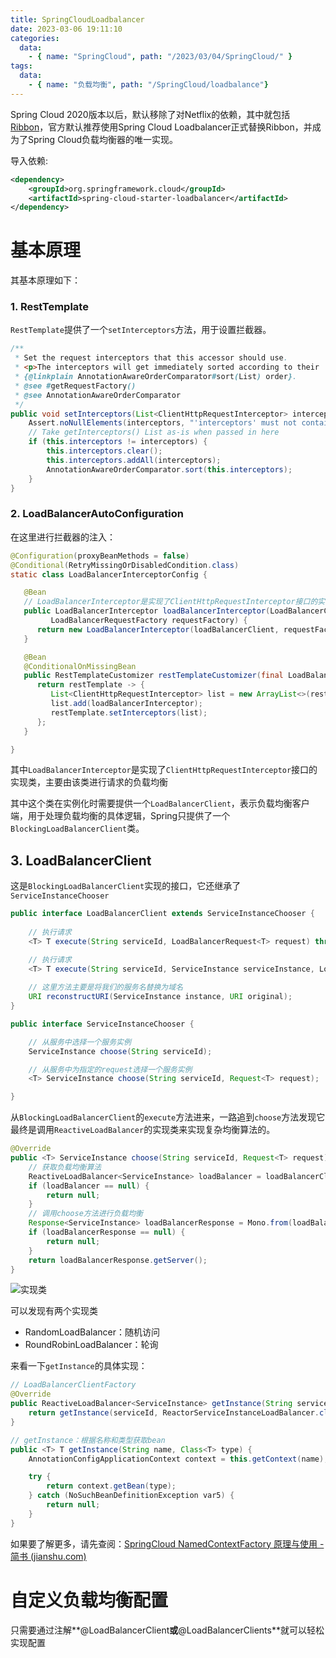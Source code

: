```yaml
---
title: SpringCloudLoadbalancer
date: 2023-03-06 19:11:10
categories:
  data:
    - { name: "SpringCloud", path: "/2023/03/04/SpringCloud/" }
tags:
  data:
    - { name: "负载均衡", path: "/SpringCloud/loadbalance"}
---
```


Spring Cloud 2020版本以后，默认移除了对Netflix的依赖，其中就包括[Ribbon](https://so.csdn.net/so/search?q=Ribbon&spm=1001.2101.3001.7020)，官方默认推荐使用Spring Cloud Loadbalancer正式替换Ribbon，并成为了Spring Cloud负载均衡器的唯一实现。

导入依赖:

```xml
<dependency>
    <groupId>org.springframework.cloud</groupId>
    <artifactId>spring-cloud-starter-loadbalancer</artifactId>
</dependency>
```

# 基本原理

其基本原理如下：

### 1. RestTemplate

`RestTemplate`提供了一个`setInterceptors`方法，用于设置拦截器。

```JAVA
/**
 * Set the request interceptors that this accessor should use.
 * <p>The interceptors will get immediately sorted according to their
 * {@linkplain AnnotationAwareOrderComparator#sort(List) order}.
 * @see #getRequestFactory()
 * @see AnnotationAwareOrderComparator
 */
public void setInterceptors(List<ClientHttpRequestInterceptor> interceptors) {
    Assert.noNullElements(interceptors, "'interceptors' must not contain null elements");
    // Take getInterceptors() List as-is when passed in here
    if (this.interceptors != interceptors) {
        this.interceptors.clear();
        this.interceptors.addAll(interceptors);
        AnnotationAwareOrderComparator.sort(this.interceptors);
    }
}
```

### 2. LoadBalancerAutoConfiguration

在这里进行拦截器的注入：

```java
@Configuration(proxyBeanMethods = false)
@Conditional(RetryMissingOrDisabledCondition.class)
static class LoadBalancerInterceptorConfig {

   @Bean
   // LoadBalancerInterceptor是实现了ClientHttpRequestInterceptor接口的实现类
   public LoadBalancerInterceptor loadBalancerInterceptor(LoadBalancerClient loadBalancerClient,
         LoadBalancerRequestFactory requestFactory) {
      return new LoadBalancerInterceptor(loadBalancerClient, requestFactory);
   }

   @Bean
   @ConditionalOnMissingBean
   public RestTemplateCustomizer restTemplateCustomizer(final LoadBalancerInterceptor loadBalancerInterceptor) {
      return restTemplate -> {
         List<ClientHttpRequestInterceptor> list = new ArrayList<>(restTemplate.getInterceptors());
         list.add(loadBalancerInterceptor);
         restTemplate.setInterceptors(list);
      };
   }

}
```

其中`LoadBalancerInterceptor`是实现了`ClientHttpRequestInterceptor`接口的实现类，主要由该类进行请求的负载均衡

其中这个类在实例化时需要提供一个`LoadBalancerClient`，表示负载均衡客户端，用于处理负载均衡的具体逻辑，Spring只提供了一个`BlockingLoadBalancerClient`类。

## 3. LoadBalancerClient

这是`BlockingLoadBalancerClient`实现的接口，它还继承了`ServiceInstanceChooser`

```java
public interface LoadBalancerClient extends ServiceInstanceChooser {
    
    // 执行请求
	<T> T execute(String serviceId, LoadBalancerRequest<T> request) throws IOException;

    // 执行请求
	<T> T execute(String serviceId, ServiceInstance serviceInstance, LoadBalancerRequest<T> request) throws IOException;
	
    // 这里方法主要是将我们的服务名替换为域名
	URI reconstructURI(ServiceInstance instance, URI original);
}

public interface ServiceInstanceChooser {

	// 从服务中选择一个服务实例
	ServiceInstance choose(String serviceId);

	// 从服务中为指定的request选择一个服务实例
	<T> ServiceInstance choose(String serviceId, Request<T> request);

}
```

从`BlockingLoadBalancerClient`的`execute`方法进来，一路追到`choose`方法发现它最终是调用`ReactiveLoadBalancer`的实现类来实现复杂均衡算法的。

```java
@Override
public <T> ServiceInstance choose(String serviceId, Request<T> request) {
    // 获取负载均衡算法
    ReactiveLoadBalancer<ServiceInstance> loadBalancer = loadBalancerClientFactory.getInstance(serviceId);
    if (loadBalancer == null) {
        return null;
    }
    // 调用choose方法进行负载均衡
    Response<ServiceInstance> loadBalancerResponse = Mono.from(loadBalancer.choose(request)).block();
    if (loadBalancerResponse == null) {
        return null;
    }
    return loadBalancerResponse.getServer();
}
```

![实现类](https://xds.asia/public/SpringCloud/2023-2-1-2c6ce8dd-954a-4c32-8fa6-beb3892a95fd.webp)

可以发现有两个实现类

- RandomLoadBalancer：随机访问
- RoundRobinLoadBalancer：轮询

来看一下`getInstance`的具体实现：

```java
// LoadBalancerClientFactory
@Override
public ReactiveLoadBalancer<ServiceInstance> getInstance(String serviceId) {
    return getInstance(serviceId, ReactorServiceInstanceLoadBalancer.class);
}

// getInstance：根据名称和类型获取bean
public <T> T getInstance(String name, Class<T> type) {
    AnnotationConfigApplicationContext context = this.getContext(name);

    try {
        return context.getBean(type);
    } catch (NoSuchBeanDefinitionException var5) {
        return null;
    }
}
```

如果要了解更多，请先查阅：[SpringCloud NamedContextFactory 原理与使用 - 简书 (jianshu.com)](https://www.jianshu.com/p/d1e478d5fddb)

# 自定义负载均衡配置

只需要通过注解**@LoadBalancerClient**或**@LoadBalancerClients**就可以轻松实现配置
